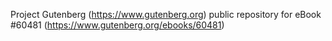 Project Gutenberg (https://www.gutenberg.org) public repository for eBook #60481 (https://www.gutenberg.org/ebooks/60481)
